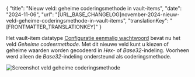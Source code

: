 {
  "title": "Nieuw veld: geheime coderingsmethode in vault-items",
  "date": "2024-11-06",
  "url": "[URL_BASE_CHANGELOG]november-2024-nieuw-veld-geheime-coderingsmethode-in-vault-items",
  "translationKey": "[FRONTMATTER_TRANSLATIONKEY]"
}

Het vault-item datatype [Configuratie eenmalig wachtwoord]([LINK_URL_1]) bevat nu het veld *Geheime codeermethode*. Met dit nieuwe veld kunt u kiezen of geheime waarden worden gecodeerd in *Hex*- of *Base32*-indeling. Voorheen werd alleen de *Base32*-indeling ondersteund als coderingsmethode.

![Screenshot veld geheime coderingsmethode]([LINK_URL_2])